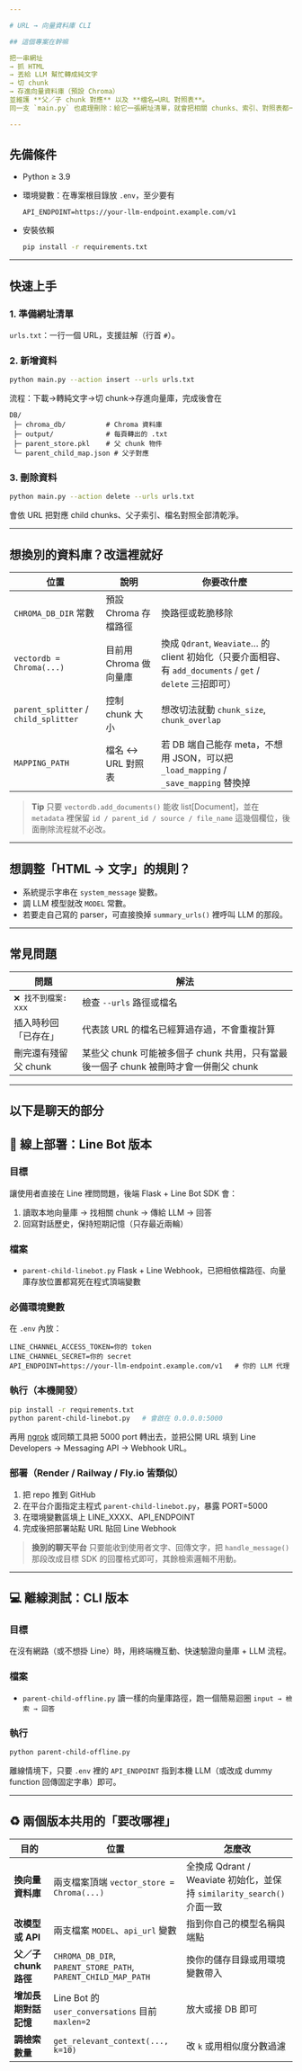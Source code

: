 ```yaml
---

# URL → 向量資料庫 CLI

## 這個專案在幹嘛

把一串網址
→ 抓 HTML
→ 丟給 LLM 幫忙轉成純文字
→ 切 chunk
→ 存進向量資料庫（預設 Chroma）
並維護 **父／子 chunk 對應** 以及 **檔名↔URL 對照表**。
同一支 `main.py` 也處理刪除：給它一張網址清單，就會把相關 chunks、索引、對照表都一起清掉。

---
```


## 先備條件

* Python ≥ 3.9
* 環境變數：在專案根目錄放 `.env`，至少要有

  ```
  API_ENDPOINT=https://your-llm-endpoint.example.com/v1
  ```
* 安裝依賴

  ```bash
  pip install -r requirements.txt
  ```

---

## 快速上手

### 1. 準備網址清單

`urls.txt`：一行一個 URL，支援註解（行首 `#`）。

### 2. 新增資料

```bash
python main.py --action insert --urls urls.txt
```

流程：下載→轉純文字→切 chunk→存進向量庫，完成後會在

```
DB/
 ├─ chroma_db/          # Chroma 資料庫
 ├─ output/             # 每頁轉出的 .txt
 ├─ parent_store.pkl    # 父 chunk 物件
 └─ parent_child_map.json # 父子對應
```

### 3. 刪除資料

```bash
python main.py --action delete --urls urls.txt
```

會依 URL 把對應 child chunks、父子索引、檔名對照全部清乾淨。

---

## 想換別的資料庫？改這裡就好

| 位置                                   | 說明              | 你要改什麼                                                                                   |
| ------------------------------------ | --------------- | --------------------------------------------------------------------------------------- |
| `CHROMA_DB_DIR` 常數                   | 預設 Chroma 存檔路徑  | 換路徑或乾脆移除                                                                                |
| `vectordb = Chroma(...)`             | 目前用 Chroma 做向量庫 | 換成 `Qdrant`, `Weaviate`… 的 client 初始化（只要介面相容、有 `add_documents` / `get` / `delete` 三招即可） |
| `parent_splitter` / `child_splitter` | 控制 chunk 大小     | 想改切法就動 `chunk_size`, `chunk_overlap`                                                    |
| `MAPPING_PATH`                       | 檔名 ↔ URL 對照表    | 若 DB 端自己能存 meta，不想用 JSON，可以把 `_load_mapping` / `_save_mapping` 替換掉                      |

> **Tip**
> 只要 `vectordb.add_documents()` 能收 list\[Document]，並在 `metadata` 裡保留 `id / parent_id / source / file_name` 這幾個欄位，後面刪除流程就不必改。

---

## 想調整「HTML → 文字」的規則？

* 系統提示字串在 `system_message` 變數。
* 調 LLM 模型就改 `MODEL` 常數。
* 若要走自己寫的 parser，可直接換掉 `summary_urls()` 裡呼叫 LLM 的那段。

---

## 常見問題

| 問題             | 解法                                                       |
| -------------- | -------------------------------------------------------- |
| `❌ 找不到檔案: xxx` | 檢查 `--urls` 路徑或檔名                                        |
| 插入時秒回「已存在」     | 代表該 URL 的檔名已經算過存過，不會重複計算                                 |
| 刪完還有殘留父 chunk  | 某些父 chunk 可能被多個子 chunk 共用，只有當最後一個子 chunk 被刪時才會一併刪父 chunk |

---
以下是聊天的部分
---

## 📡 線上部署：Line Bot 版本

### 目標

讓使用者直接在 Line 裡問問題，後端 Flask + Line Bot SDK 會：

1. 讀取本地向量庫 → 找相關 chunk → 傳給 LLM → 回答
2. 回寫對話歷史，保持短期記憶（只存最近兩輪）

### 檔案

* `parent-child-linebot.py`&#x20;
  Flask + Line Webhook，已把相依檔路徑、向量庫存放位置都寫死在程式頂端變數

### 必備環境變數

在 `.env` 內放：

```
LINE_CHANNEL_ACCESS_TOKEN=你的 token
LINE_CHANNEL_SECRET=你的 secret
API_ENDPOINT=https://your-llm-endpoint.example.com/v1   # 你的 LLM 代理
```

### 執行（本機開發）

```bash
pip install -r requirements.txt
python parent-child-linebot.py   # 會啟在 0.0.0.0:5000
```

再用 [ngrok](https://ngrok.com/) 或同類工具把 5000 port 轉出去，並把公開 URL 填到 Line Developers → Messaging API → Webhook URL。

### 部署（Render / Railway / Fly.io 皆類似）

1. 把 repo 推到 GitHub
2. 在平台介面指定主程式 `parent-child-linebot.py`，暴露 PORT=5000
3. 在環境變數區填上 LINE\_XXXX、API\_ENDPOINT
4. 完成後把部署站點 URL 貼回 Line Webhook

> **換別的聊天平台**
> 只要能收到使用者文字、回傳文字，把 `handle_message()` 那段改成目標 SDK 的回覆格式即可，其餘檢索邏輯不用動。

---

## 💻 離線測試：CLI 版本

### 目標

在沒有網路（或不想掛 Line）時，用終端機互動、快速驗證向量庫 + LLM 流程。

### 檔案

* `parent-child-offline.py`&#x20;
  讀一樣的向量庫路徑，跑一個簡易迴圈 `input → 檢索 → 回答`

### 執行

```bash
python parent-child-offline.py
```

離線情境下，只要 `.env` 裡的 `API_ENDPOINT` 指到本機 LLM（或改成 dummy function 回傳固定字串）即可。

---

## ♻️ 兩個版本共用的「要改哪裡」

| 目的               | 位置                                                            | 怎麼改                                                      |
| ---------------- | ------------------------------------------------------------- | -------------------------------------------------------- |
| **換向量資料庫**       | 兩支檔案頂端 `vector_store = Chroma(...)`                           | 全換成 Qdrant / Weaviate 初始化，並保持 `similarity_search()` 介面一致 |
| **改模型或 API**     | 兩支檔案 `MODEL`、`api_url` 變數                                     | 指到你自己的模型名稱與端點                                            |
| **父／子 chunk 路徑** | `CHROMA_DB_DIR`, `PARENT_STORE_PATH`, `PARENT_CHILD_MAP_PATH` | 換你的儲存目錄或用環境變數帶入                                          |
| **增加長期對話記憶**     | Line Bot 的 `user_conversations` 目前 `maxlen=2`                 | 放大或接 DB 即可                                               |
| **調檢索數量**        | `get_relevant_context(..., k=10)`                             | 改 `k` 或用相似度分數過濾                                          |

